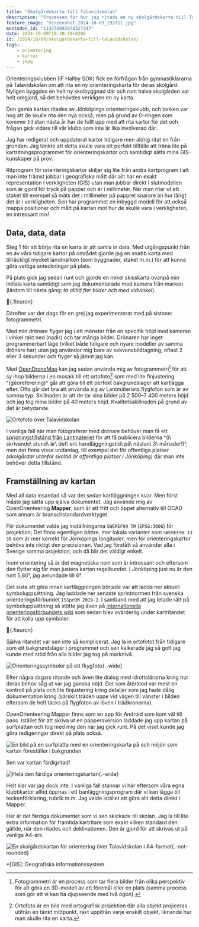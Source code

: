 ```yaml
---
title: "Skolgårdskarta till Talavidskolan"
description: "Processen för hur jag ritade en ny skolgårdskarta till Talavidskolan"
feature_image: "Screenshot_2024-10-09_192711.jpg"
mastodon_id: "113278692878327347"
date: 2024-10-09T19:30:19+0200
id: /2024/10/09/skolgardskarta-till-talavidskolan/
tags:
    - orientering
    - kartor
    - jkpg
---
```


Orienteringsklubben (IF Hallby SOK) fick en förfrågan från gymnastiklärarna på Talavidskolan om att rita en ny orienteringskarta för deras skolgård. Nyligen byggdes en helt ny skolbyggnad där och runt halva skolgården var helt omgjord, så det behövdes verkligen en ny karta.

Den gamla kartan ritades av Jönköpings orienteringsklubb, och tanken var nog att de skulle rita den nya också; men på grund av O-ringen som kommer till stan nästa år har de fullt upp med att rita kartor för det och frågan gick vidare till vår klubb som inte är lika involverad där.

Jag har redigerat och uppdaterat kartor tidigare men aldrig ritat en från grunden. Jag tänkte att detta skulle vara ett perfekt tillfälle att träna lite på kartritningsprogrammet för orienteringskartor och samtidigt sätta mina GIS-kunskaper på prov.

Ritprogram för orienteringskartor skiljer sig lite från andra kartprogram i att man inte främst jobbar i geografiska mått där allt har en exakt representation i verkligheten (GIS) utan man jobbar direkt i slutmodellen som är gjord för tryck på papper och är i millimeter. När man ritar ut ett staket till exempel så mäts det i millimeter på pappret snarare än hur långt det är i verkligheten. Sen har programmet en inbyggd modell för att också mappa positioner och mått på kartan mot hur de skulle vara i verkligheten, en intressant mix!

## Data, data, data

Steg 1 för att börja rita en karta är att samla in data. Med utgångspunkt från en av våra tidigare kartor på området gjorde jag en snabb karta med tillräckligt mycket landmärken (som byggnader, staket m.m.) för att kunna göra vettiga anteckningar på plats.

På plats gick jag sedan runt och gjorde en nekel skisskarta ovanpå min initiala karta samtidigt som jag dokumenterade med kamera från marken (lärdom till nästa gång: _ta alltid fler bilder och med vidvinkel_).

🍃{.fleuron}

Därefter var det dags för en grej jag experimenterat med på sistone: fotogrammetri.

Med min drönare flyger jag i ett mönster från en specifik höjd med kameran i vinkel rakt ned (nadir) och tar många bilder. Drönaren har inget programmerbart läge (vilket både tidigare och nyare modeller av samma drönare har) utan jag använder mig bara av sekvensbildtagning, oftast 2 eller 3 sekunder och flyger så jämnt jag kan.

Med [OpenDroneMap] kan jag sedan använda mig av fotogrammetri[^1] för att sy ihop bilderna i en mosaik till ett ortofoto[^2] som med lite finjustering ^(georeferering)^ går att göra till ett perfekt bakgrundslager att kartlägga efter. Ofta går det bra att använda sig av Lantmäteriets flygfoton som är av samma typ. Skillnaden är att de tar sina bilder på 2 500–7 400 meters höjd och jag tog mina bilder på 40 meters höjd. Kvalitetsskillnaden på grund av det är betydande.

![Ortofoto över Talavidskolan](2024-09-08_ortofoto_talavidskolan.png "Ortofotot finns publicerad i den öppna datamängden [OpenAerialMap](https://map.openaerialmap.org/#/14.15227621793747,57.78577506174773,18/square/12003212022102000121/66dec62ccd0baa0001b61ffb)")

I vanliga fall när man fotograferar med drönare behöver man få ett [spridningstillstånd från Lantmäteriet] för att få publicera bilderna ^(i\ skrivande\ stund\ är\ det\ en\ handläggningstid\ på\ nästan\ 3\ månader!)^, men det finns vissa undantag, till exempel det för offentliga platser _(skolgårdar utanför skoltid är offentliga platser i Jönköping)_ där man inte behöver detta tillstånd.

## Framställning av kartan

Med all data insamlad så var det sedan kartläggningen kvar. Men först måste jag sätta upp själva dokumentet. Jag använde mig av OpenOrienteering **Mapper**, som är ett fritt och öppet alternativ till OCAD som annars är branschstandardverktyget.

För dokumentet valde jag inställningarna `SWEREF99 TM` (`EPSG:3006`) för projektion; Det finns egentligen bättre, mer lokala varianter som `SWEREF99 13 30` som är mer korrekt för Jönköpings longituder, men för orienteringskartor behövs inte riktigt den precisionen. Vad jag förstått så använder alla i Sverige samma projektion, och då blir det väldigt enkelt.

Inom orientering så är det magnetiska norr som är intressant och eftersom den flyttar sig får man justera kartan regelbundet. I Jönköping just nu är den runt 5,86°, jag avrundade till 6°.

Det sista att göra innan kartläggningen började var att ladda ner aktuell symboluppsättning. Jag laddade ner senaste sprintnormen från svenska orienteringsförbundet `ISSprOM 2019-2`. I samband med att jag letade rätt på symboluppsättning så stötte jag även på [internationella orienteringsförbundets wiki](https://omapwiki.orienteering.sport/specifications/issprom/) som sedan blev ovärderlig under kartritandet för att kolla upp symboler.

🍃{.fleuron}

Själva ritandet var sen inte så komplicerat. Jag la in ortofotot från tidigare som ett bakgrundslager i programmet och sen kalkerade jag så gott jag kunde med stöd från alla bilder jag tog på marknivå.

![Orienteringssymboler på ett fkygfoto](OOMapper_Editing.jpg){.-wide}

Efter några dagars ritande och även lite dialog med idrottslärarna kring hur deras behov såg ut var jag ganska nöjd. Det som återstod var mest en kontroll på plats och lite finjustering kring detaljer som jag hade dålig dokumentation kring (särskilt träden uppe vid vägen till vänster i bilden eftersom de helt täcks på flygfoton av löven i trädkronorna).

OpenOrienteering Mapper finns som en app för Android som kom väl till pass. Istället för att skriva ut en pappersversion laddade jag upp kartan på surfplattan och tog med mig den när jag gick runt. På det viset kunde jag göra redigeringar direkt på plats också.

![En bild på en surfplatta med en orienteringskarta på och miljön som kartan föreställer i bakgrunden](20240913_190133.jpg)

Sen var kartan färdigritad!

![Hela den färdiga orienteringskartan](karta.png "Den färdiga kartan"){.-wide}

Helt klar var jag dock inte. I vanliga fall stannar vi här eftersom våra egna klubbkartor alltid öppnas i ett banläggningsprogram där vi kan lägga till teckenförklaring, rubrik m.m. Jag valde istället att göra allt detta direkt i Mapper.

Här är det färdiga dokumentet som vi sen skickade till skolan. Jag la till lite extra information för framtida kartritare som exakt vilken standard den gällde, när den ritades och deklinationen. Den är gjord för att skrivas ut på vanliga A4-ark.

![En skolgårdskartan för orientering över Talavidskolan i A4-format](Talavidskolan_OL_Hallby_2024-09.jpg){.-not-rounded}

*[GIS]: Geografiska informationssystem

[^1]: Fotogrammetri är en process som tar flera bilder från olika perspektiv för att göra en 3D-modell av ett föremål eller en plats (samma process som gör att vi kan ha djupseende med två ögon).

[^2]: Ortofoto är en bild med ortografisk projektion där alla objekt projiceras utifrån en tänkt mittpunkt, rakt uppifrån varje enskilt objekt, liknande hur man skulle rita en karta.

[OpenDroneMap]: https://www.opendronemap.org/
[spridningstillstånd från Lantmäteriet]: https://www.lantmateriet.se/sv/spridningstillstand/
